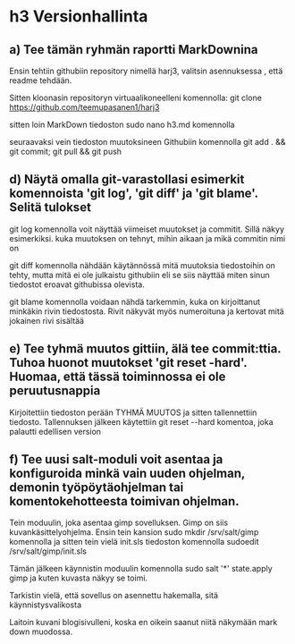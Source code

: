 # h3 Versionhallinta

## a) Tee tämän ryhmän raportti MarkDownina

 Ensin tehtiin githubiin repository nimellä harj3, valitsin asennuksessa
, että readme tehdään. 

Sitten kloonasin repositoryn virtuaalikoneelleni komennolla:
 git clone https://github.com/teemupasanen1/harj3

sitten loin MarkDown tiedoston sudo nano h3.md komennolla

seuraavaksi vein tiedoston muutoksineen Githubiin komennolla
git add . && git commit; git pull && git push


## d) Näytä omalla git-varastollasi esimerkit komennoista 'git log', 'git diff' ja 'git blame'. Selitä tulokset

git log komennolla voit näyttää viimeiset muutokset ja commitit.
Sillä näkyy esimerkiksi. kuka muutoksen on tehnyt, mihin aikaan ja mikä commitin nimi on

git diff komennolla nähdään käytännössä mitä muutoksia tiedostoihin on tehty, mutta mitä ei ole
julkaistu githubiin eli se siis näyttää miten sinun tiedostot eroavat githubissa olevista.

git blame komennolla voidaan nähdä tarkemmin, kuka on kirjoittanut minkäkin rivin tiedostosta.
Rivit näkyvät myös numeroituna ja kertovat mitä jokainen rivi sisältää

## e) Tee tyhmä muutos gittiin, älä tee commit:ttia. Tuhoa huonot muutokset 'git reset -hard'. Huomaa, että tässä toiminnossa ei ole peruutusnappia

Kirjoitettiin tiedoston perään TYHMÄ MUUTOS ja sitten tallennettiin tiedosto.
Tallennuksen jälkeen käytettiin git reset --hard komentoa, joka palautti edellisen version

## f) Tee uusi salt-moduli voit asentaa ja konfiguroida minkä vain uuden ohjelman, demonin työpöytäohjelman tai komentokehotteesta toimivan ohjelman.

Tein moduulin, joka asentaa gimp sovelluksen. Gimp on siis kuvankäsittelyohjelma.
Ensin tein kansion sudo mkdir /srv/salt/gimp komennolla ja sitten tein vielä
init.sls tiedoston komennolla sudoedit /srv/salt/gimp/init.sls

Tämän jälkeen käynnistin moduulin komennolla sudo salt '*' state.apply gimp ja kuten kuvasta näkyy se toimi.

Tarkistin vielä, että sovellus on asennettu hakemalla, sitä käynnistysvalikosta

Laitoin kuvani blogisivulleni, koska en oikein saanut niitä näkymään mark down muodossa.
